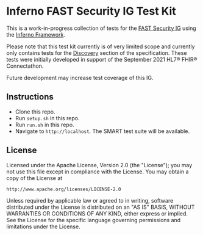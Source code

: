 # Inferno FAST Security IG Test Kit 

This is a work-in-progress collection of tests for the [FAST Security
IG](https://build.fhir.org/ig/HL7/fhir-udap-security-ig/index.html) using the
[Inferno Framework](https://inferno-framework.github.io/inferno-core/).

Please note that this test kit currently is of very limited scope and currently
only contains tests for the
[Discovery](https://build.fhir.org/ig/HL7/fhir-udap-security-ig/discovery.html)
section of the specification.  These tests were initially developed in support
of the September 2021 HL7® FHIR® Connectathon.

Future development may increase test coverage of this IG.

## Instructions

- Clone this repo.
- Run `setup.sh` in this repo.
- Run `run.sh` in this repo.
- Navigate to `http://localhost`. The SMART test suite will be available.

## License

Licensed under the Apache License, Version 2.0 (the "License"); you may not use
this file except in compliance with the License. You may obtain a copy of the
License at
```
http://www.apache.org/licenses/LICENSE-2.0
```
Unless required by applicable law or agreed to in writing, software distributed
under the License is distributed on an "AS IS" BASIS, WITHOUT WARRANTIES OR
CONDITIONS OF ANY KIND, either express or implied. See the License for the
specific language governing permissions and limitations under the License.
